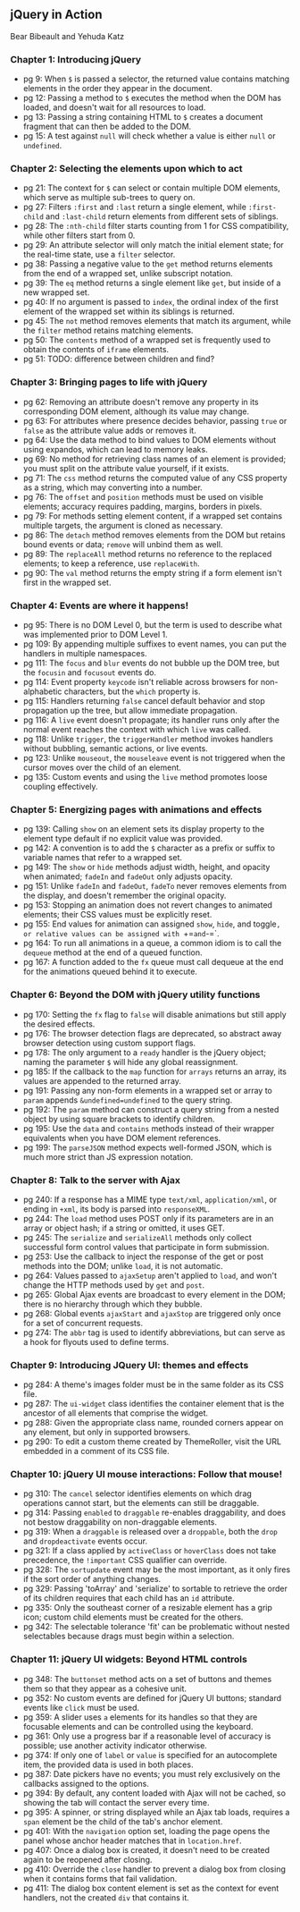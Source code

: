 ## jQuery in Action

Bear Bibeault and Yehuda Katz

### Chapter 1: Introducing jQuery
* pg 9: When `$` is passed a selector, the returned value contains matching elements in the order they appear in the document.
* pg 12: Passing a method to `$` executes the method when the DOM has loaded, and doesn't wait for all resources to load.
* pg 13: Passing a string containing HTML to `$` creates a document fragment that can then be added to the DOM.
* pg 15: A test against `null` will check whether a value is either `null` or `undefined`.

### Chapter 2: Selecting the elements upon which to act
* pg 21: The context for `$` can select or contain multiple DOM elements, which serve as multiple sub-trees to query on.
* pg 27: Filters `:first` and `:last` return a single element, while `:first-child` and `:last-child` return elements from different sets of siblings.
* pg 28: The `:nth-child` filter starts counting from 1 for CSS compatibility, while other filters start from 0.
* pg 29: An attribute selector will only match the initial element state; for the real-time state, use a `filter` selector.
* pg 38: Passing a negative value to the `get` method returns elements from the end of a wrapped set, unlike subscript notation.
* pg 39: The `eq` method returns a single element like `get`, but inside of a new wrapped set.
* pg 40: If no argument is passed to `index`, the ordinal index of the first element of the wrapped set within its siblings is returned.
* pg 45: The `not` method removes elements that match its argument, while the `filter` method retains matching elements.
* pg 50: The `contents` method of a wrapped set is frequently used to obtain the contents of `iframe` elements.
* pg 51: TODO: difference between children and find?

### Chapter 3: Bringing pages to life with jQuery
* pg 62: Removing an attribute doesn't remove any property in its corresponding DOM element, although its value may change. 
* pg 63: For attributes where presence decides behavior, passing `true` or `false` as the attribute value adds or removes it.
* pg 64: Use the data method to bind values to DOM elements without using expandos, which can lead to memory leaks.
* pg 69: No method for retrieving class names of an element is provided; you must split on the attribute value yourself, if it exists.
* pg 71: The `css` method returns the computed value of any CSS property as a string, which may converting into a number.
* pg 76: The `offset` and `position` methods must be used on visible elements; accuracy requires padding, margins, borders in pixels.
* pg 79: For methods setting element content, if a wrapped set contains multiple targets, the argument is cloned as necessary.
* pg 86: The `detach` method removes elements from the DOM but retains bound events or data; `remove` will unbind them as well.
* pg 89: The `replaceAll` method returns no reference to the replaced elements; to keep a reference, use `replaceWith`.
* pg 90: The `val` method returns the empty string if a form element isn't first in the wrapped set.

### Chapter 4: Events are where it happens!
* pg 95: There is no DOM Level 0, but the term is used to describe what was implemented prior to DOM Level 1.
* pg 109: By appending multiple suffixes to event names, you can put the handlers in multiple namespaces.
* pg 111: The `focus` and `blur` events do not bubble up the DOM tree, but the `focusin` and `focusout` events do.
* pg 114: Event property `keycode` isn't reliable across browsers for non-alphabetic characters, but the `which` property is.
* pg 115: Handlers returning `false` cancel default behavior and stop propagation up the tree, but allow immediate propagation.
* pg 116: A `live` event doesn't propagate; its handler runs only after the normal event reaches the context with which `live` was called.
* pg 118: Unlike `trigger`, the `triggerHandler` method invokes handlers without bubbling, semantic actions, or live events.
* pg 123: Unlike `mouseout`, the `mouseleave` event is not triggered when the cursor moves over the child of an element.
* pg 135: Custom events and using the `live` method promotes loose coupling effectively.

### Chapter 5: Energizing pages with animations and effects
* pg 139: Calling `show` on an element sets its display property to the element type default if no explicit value was provided.
* pg 142: A convention is to add the `$` character as a prefix or suffix to variable names that refer to a wrapped set.
* pg 149: The `show` or `hide` methods adjust width, height, and opacity when animated; `fadeIn` and `fadeOut` only adjusts opacity.
* pg 151: Unlike `fadeIn` and `fadeOut`, `fadeTo` never removes elements from the display, and doesn't remember the original opacity.
* pg 153: Stopping an animation does not revert changes to animated elements; their CSS values must be explicitly reset.
* pg 155: End values for animation can assigned `show`, `hide`, and toggle`, or relative values can be assigned with `+=` and `-=`.
* pg 164: To run all animations in a queue, a common idiom is to call the `dequeue` method at the end of a queued function.
* pg 167: A function added to the `fx` queue must call dequeue at the end for the animations queued behind it to execute.

### Chapter 6: Beyond the DOM with jQuery utility functions
* pg 170: Setting the `fx` flag to `false` will disable animations but still apply the desired effects.
* pg 176: The browser detection flags are deprecated, so abstract away browser detection using custom support flags.
* pg 178: The only argument to a `ready` handler is the jQuery object; naming the parameter `$` will hide any global reassignment.
* pg 185: If the callback to the `map` function for `arrays` returns an array, its values are appended to the returned array.
* pg 191: Passing any non-form elements in a wrapped set or array to `param` appends `&undefined=undefined` to the query string.
* pg 192: The `param` method can construct a query string from a nested object by using square brackets to identify children.
* pg 195: Use the `data` and `contains` methods instead of their wrapper equivalents when you have DOM element references.
* pg 199: The `parseJSON` method expects well-formed JSON, which is much more strict than JS expression notation.

### Chapter 8: Talk to the server with Ajax
* pg 240: If a response has a MIME type `text/xml`, `application/xml`, or ending in `+xml`, its body is parsed into `responseXML`.
* pg 244: The `load` method uses POST only if its parameters are in an array or object hash; if a string or omitted, it uses GET.
* pg 245: The `serialize` and `serializeAll` methods only collect successful form control values that participate in form submission.
* pg 253: Use the callback to inject the response of the get or post methods into the DOM; unlike `load`, it is not automatic.
* pg 264: Values passed to `ajaxSetup` aren't applied to `load`, and won't change the HTTP methods used by `get` and `post`.
* pg 265: Global Ajax events are broadcast to every element in the DOM; there is no hierarchy through which they bubble.
* pg 268: Global events `ajaxStart` and `ajaxStop` are triggered only once for a set of concurrent requests.
* pg 274: The `abbr` tag is used to identify abbreviations, but can serve as a hook for flyouts used to define terms.

### Chapter 9: Introducing JQuery UI: themes and effects
* pg 284: A theme's images folder must be in the same folder as its CSS file.
* pg 287: The `ui-widget` class identifies the container element that is the ancestor of all elements that comprise the widget.
* pg 288: Given the appropriate class name, rounded corners appear on any element, but only in supported browsers.
* pg 290: To edit a custom theme created by ThemeRoller, visit the URL embedded in a comment of its CSS file.

### Chapter 10: jQuery UI mouse interactions: Follow that mouse!
* pg 310: The `cancel` selector identifies elements on which drag operations cannot start, but the elements can still be draggable.
* pg 314: Passing `enabled` to `draggable` re-enables draggability, and does not bestow draggability on non-draggable elements.
* pg 319: When a `draggable` is released over a `droppable`, both the `drop` and `dropdeactivate` events occur.
* pg 321: If a class applied by `activeClass` or `hoverClass` does not take precedence, the `!important` CSS qualifier can override.
* pg 328: The `sortupdate` event may be the most important, as it only fires if the sort order of anything changes.
* pg 329: Passing 'toArray' and 'serialize' to sortable to retrieve the order of its children requires that each child has an `id` attribute.
* pg 335: Only the southeast corner of a resizable element has a grip icon; custom child elements must be created for the others.
* pg 342: The selectable tolerance 'fit' can be problematic without nested selectables because drags must begin within a selection.

### Chapter 11: jQuery UI widgets: Beyond HTML controls
* pg 348: The `buttonset` method acts on a set of buttons and themes them so that they appear as a cohesive unit.
* pg 352: No custom events are defined for jQuery UI buttons; standard events like `click` must be used.
* pg 359: A slider uses `a` elements for its handles so that they are focusable elements and can be controlled using the keyboard.
* pg 361: Only use a progress bar if a reasonable level of accuracy is possible; use another activity indicator otherwise.
* pg 374: If only one of `label` or `value` is specified for an autocomplete item, the provided data is used in both places.
* pg 387: Date pickers have no events; you must rely exclusively on the callbacks assigned to the options.
* pg 394: By default, any content loaded with Ajax will not be cached, so showing the tab will contact the server every time.
* pg 395: A spinner, or string displayed while an Ajax tab loads, requires a `span` element be the child of the tab's anchor element.
* pg 401: With the `navigation` option set, loading the page opens the panel whose anchor header matches that in `location.href`.
* pg 407: Once a dialog box is created, it doesn't need to be created again to be reopened after closing.
* pg 410: Override the `close` handler to prevent a dialog box from closing when it contains forms that fail validation.
* pg 411: The dialog box content element is set as the context for event handlers, not the created `div` that contains it.


